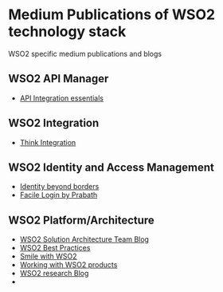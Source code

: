 # Medium Publications of WSO2 technology stack
WSO2 specific medium publications and blogs

## WSO2 API Manager
- [API Integration essentials](https://medium.com/api-integration-essentials)

## WSO2 Integration
- [Think Integration](https://medium.com/think-integration)

## WSO2 Identity and Access Management
- [Identity beyond borders](https://medium.com/identity-beyond-borders)
- [Facile Login by Prabath](https://medium.facilelogin.com/)

## WSO2 Platform/Architecture
- [WSO2 Solution Architecture Team Blog](https://medium.com/sa-team-blog)
- [WSO2 Best Practices](https://medium.com/wso2-learning)
- [Smile with WSO2](https://medium.com/smile-with-wso2)
- [Working with WSO2 products](https://medium.com/working-with-wso2-products)
- [WSO2 research Blog](https://wso2.com/blog/research/)
- 


